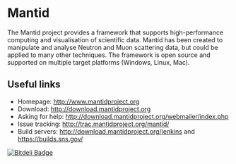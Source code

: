 Mantid
======

The Mantid project provides a framework that supports high-performance computing and visualisation of scientific data. Mantid has been created to manipulate and analyse Neutron and Muon scattering data, but could be applied to many other techniques. The framework is open source and supported on multiple target platforms (Windows, Linux, Mac).

Useful links
------------
 * Homepage: http://www.mantidproject.org
 * Download: http://download.mantidproject.org
 * Asking for help: http://download.mantidproject.org/webmailer/index.php
 * Issue tracking: http://trac.mantidproject.org/mantid/
 * Build servers: http://download.mantidproject.org/jenkins and https://builds.sns.gov/

[![Bitdeli Badge](https://d2weczhvl823v0.cloudfront.net/mantidproject/mantid/trend.png)](https://bitdeli.com/free "Bitdeli Badge")
